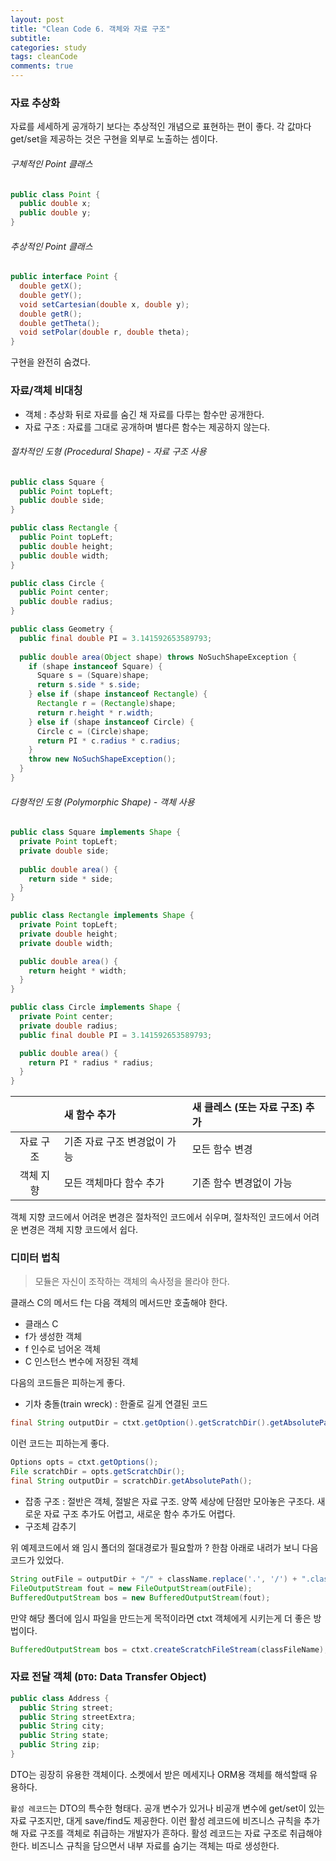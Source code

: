 ```yaml
---
layout: post
title: "Clean Code 6. 객체와 자료 구조"
subtitle:  
categories: study
tags: cleanCode
comments: true
---
```


### 자료 추상화

자료를 세세하게 공개하기 보다는 추상적인 개념으로 표현하는 편이 좋다. 각 값마다 get/set을 제공하는 것은 구현을 외부로 노출하는 셈이다.

###### 구체적인 Point 클래스
```java
public class Point { 
  public double x; 
  public double y;
}
```

###### 추상적인 Point 클래스
```java
public interface Point {
  double getX();
  double getY();
  void setCartesian(double x, double y); 
  double getR();
  double getTheta();
  void setPolar(double r, double theta); 
}
```

구현을 완전히 숨겼다. 

### 자료/객체 비대칭

- 객체 : 추상화 뒤로 자료를 숨긴 채 자료를 다루는 함수만 공개한다.
- 자료 구조 : 자료를 그대로 공개하며 별다른 함수는 제공하지 않는다.

###### 절차적인 도형 (Procedural Shape) - 자료 구조 사용
```java
public class Square { 
  public Point topLeft; 
  public double side;
}

public class Rectangle { 
  public Point topLeft; 
  public double height; 
  public double width;
}

public class Circle { 
  public Point center; 
  public double radius;
}

public class Geometry {
  public final double PI = 3.141592653589793;
  
  public double area(Object shape) throws NoSuchShapeException {
    if (shape instanceof Square) { 
      Square s = (Square)shape; 
      return s.side * s.side;
    } else if (shape instanceof Rectangle) { 
      Rectangle r = (Rectangle)shape; 
      return r.height * r.width;
    } else if (shape instanceof Circle) {
      Circle c = (Circle)shape;
      return PI * c.radius * c.radius; 
    }
    throw new NoSuchShapeException(); 
  }
}
```

###### 다형적인 도형 (Polymorphic Shape) - 객체 사용

```java
public class Square implements Shape { 
  private Point topLeft;
  private double side;
  
  public double area() { 
    return side * side;
  } 
}

public class Rectangle implements Shape { 
  private Point topLeft;
  private double height;
  private double width;

  public double area() { 
    return height * width;
  } 
}

public class Circle implements Shape { 
  private Point center;
  private double radius;
  public final double PI = 3.141592653589793;

  public double area() {
    return PI * radius * radius;
  } 
}
```

| | 새 함수 추가 | 새 클레스 (또는 자료 구조) 추가 |
|:---:|:---|:---|
| 자료 구조 | 기존 자료 구조 변경없이 가능 | 모든 함수 변경 |
| 객체 지향 | 모든 객체마다 함수 추가 | 기존 함수 변경없이 가능 |

객체 지향 코드에서 어려운 변경은 절차적인 코드에서 쉬우며, 절차적인 코드에서 어려운 변경은 객체 지향 코드에서 쉽다.

### 디미터 법칙

> 모듈은 자신이 조작하는 객체의 속사정을 몰라야 한다.

클래스 C의 메서드 f는 다음 객체의 메서드만 호출해야 한다.
- 클래스 C
- f가 생성한 객체
- f 인수로 넘어온 객체
- C 인스턴스 변수에 저장된 객체

다음의 코드들은 피하는게 좋다.

- 기차 충돌(train wreck) : 한줄로 길게 연결된 코드

```java
final String outputDir = ctxt.getOption().getScratchDir().getAbsolutePath();
```

이런 코드는 피하는게 좋다.

```java
Options opts = ctxt.getOptions();
File scratchDir = opts.getScratchDir();
final String outputDir = scratchDir.getAbsolutePath();
```

- 잡종 구조 : 절반은 객체, 절발은 자료 구조. 양쪽 세상에 단점만 모아놓은 구조다. 새로운 자료 구조 추가도 어렵고, 새로운 함수 추가도 어렵다.
- 구조체 감추기

위 예제코드에서 왜 임시 폴더의 절대경로가 필요할까 ? 한참 아래로 내려가 보니 다음 코드가 있었다.

```java
String outFile = outputDir + "/" + className.replace('.', '/') + ".class"; 
FileOutputStream fout = new FileOutputStream(outFile); 
BufferedOutputStream bos = new BufferedOutputStream(fout);
```

만약 해당 폴더에 임시 파일을 만드는게 목적이라면 ctxt 객체에게 시키는게 더 좋은 방법이다.

```java
BufferedOutputStream bos = ctxt.createScratchFileStream(classFileName);
```

### 자료 전달 객체 (`DTO`: Data Transfer Object)

```java
public class Address { 
  public String street; 
  public String streetExtra; 
  public String city; 
  public String state; 
  public String zip;
}
```

DTO는 굉장히 유용한 객체이다. 소켓에서 받은 메세지나 ORM용 객체를 해석할때 유용하다.

`활성 레코드`는 DTO의 특수한 형태다. 공개 변수가 있거나 비공개 변수에 get/set이 있는 자료 구조지만, 대게 save/find도 제공한다. 이런 활성 레코드에 비즈니스 규칙을 추가해 자료 구조를 객체로 취급하는 개발자가 흔하다. 활성 레코드는 자료 구조로 취급해야 한다. 비즈니스 규칙을 담으면서 내부 자료를 숨기는 객체는 따로 생성한다.
